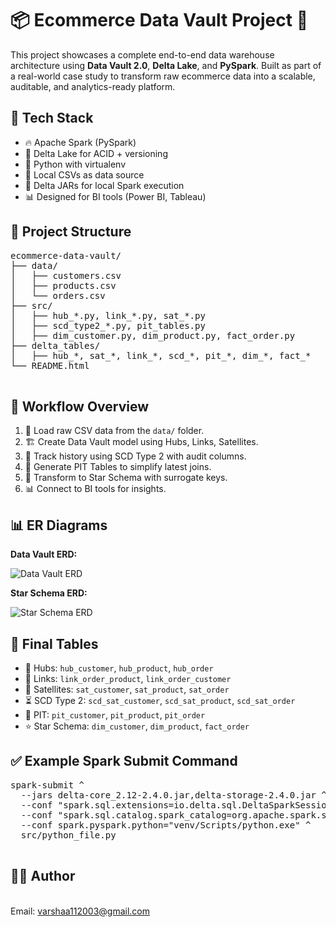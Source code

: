 <!DOCTYPE html>
<html lang="en">
<head>
  <meta charset="UTF-8" />
  <title>Ecommerce Data Vault 🚀</title>

</head>
<body>

  <h1>📦 Ecommerce Data Vault Project 🚀</h1>

  <p>
    This project showcases a complete end-to-end data warehouse architecture using <strong>Data Vault 2.0</strong>, 
    <strong>Delta Lake</strong>, and <strong>PySpark</strong>. Built as part of a real-world case study to transform raw ecommerce data into a scalable, auditable, and analytics-ready platform.
  </p>

  <h2>🧰 Tech Stack</h2>
  <ul>
    <li>🔥 Apache Spark (PySpark)</li>
    <li>🧊 Delta Lake for ACID + versioning</li>
    <li>🐍 Python with virtualenv</li>
    <li>📁 Local CSVs as data source</li>
    <li>🧪 Delta JARs for local Spark execution</li>
    <li>📊 Designed for BI tools (Power BI, Tableau)</li>
  </ul>

  <h2>📁 Project Structure</h2>
  <pre>
ecommerce-data-vault/
├── data/
│   ├── customers.csv
│   ├── products.csv
│   └── orders.csv
├── src/
│   ├── hub_*.py, link_*.py, sat_*.py
│   ├── scd_type2_*.py, pit_tables.py
│   ├── dim_customer.py, dim_product.py, fact_order.py
├── delta_tables/
│   ├── hub_*, sat_*, link_*, scd_*, pit_*, dim_*, fact_*
└── README.html
  </pre>

  <h2>🧠 Workflow Overview</h2>
  <ol>
    <li>🔽 Load raw CSV data from the <code>data/</code> folder.</li>
    <li>🏗️ Create Data Vault model using Hubs, Links, Satellites.</li>
    <li>📜 Track history using SCD Type 2 with audit columns.</li>
    <li>📌 Generate PIT Tables to simplify latest joins.</li>
    <li>🌟 Transform to Star Schema with surrogate keys.</li>
    <li>📊 Connect to BI tools for insights.</li>
  </ol>

  <h2>📊 ER Diagrams</h2>
  <p><strong>Data Vault ERD:</strong></p>
  <img src="https://raw.githubusercontent.com/your-username/your-repo/main/docs/datavault_erd.png" alt="Data Vault ERD">

  <p><strong>Star Schema ERD:</strong></p>
  <img src="https://raw.githubusercontent.com/your-username/your-repo/main/docs/star_erd.png" alt="Star Schema ERD">

  <h2>🏁 Final Tables</h2>
  <ul>
    <li>🔷 Hubs: <code>hub_customer</code>, <code>hub_product</code>, <code>hub_order</code></li>
    <li>🔗 Links: <code>link_order_product</code>, <code>link_order_customer</code></li>
    <li>📑 Satellites: <code>sat_customer</code>, <code>sat_product</code>, <code>sat_order</code></li>
    <li>⏳ SCD Type 2: <code>scd_sat_customer</code>, <code>scd_sat_product</code>, <code>scd_sat_order</code></li>
    <li>📌 PIT: <code>pit_customer</code>, <code>pit_product</code>, <code>pit_order</code></li>
    <li>⭐ Star Schema: <code>dim_customer</code>, <code>dim_product</code>, <code>fact_order</code></li>
  </ul>

  <h2>✅ Example Spark Submit Command</h2>
  <pre>
spark-submit ^
  --jars delta-core_2.12-2.4.0.jar,delta-storage-2.4.0.jar ^
  --conf "spark.sql.extensions=io.delta.sql.DeltaSparkSessionExtension" ^
  --conf "spark.sql.catalog.spark_catalog=org.apache.spark.sql.delta.catalog.DeltaCatalog" ^
  --conf spark.pyspark.python="venv/Scripts/python.exe" ^
  src/python_file.py
  </pre>

  <h2>👩‍💻 Author</h2>
  <p>
    <br>Email: <a href="mailto:varshaa112003@gmail.com">varshaa112003@gmail.com</a>
  </p>

</body>
</html>

